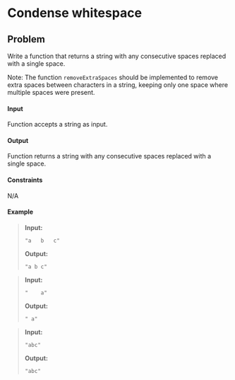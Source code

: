 # Condense whitespace

## Problem

Write a function that returns a string with any consecutive spaces replaced with a single space.

Note: The function `removeExtraSpaces` should be implemented to remove extra spaces between characters in a string, keeping only one space where multiple spaces were present.

#### Input

Function accepts a string as input.

#### Output

Function returns a string with any consecutive spaces replaced with a single space.

#### Constraints

N/A

#### Example

> **Input:**  
> ```
> "a   b   c"
> ```
> **Output:**  
> ```
> "a b c"
> ```

> **Input:**  
> ```
> "    a"
> ```  
> **Output:**  
> ```
> " a"
> ```

> **Input:**  
> ```
> "abc"
> ```
> **Output:**  
> ```
> "abc"
> ```
